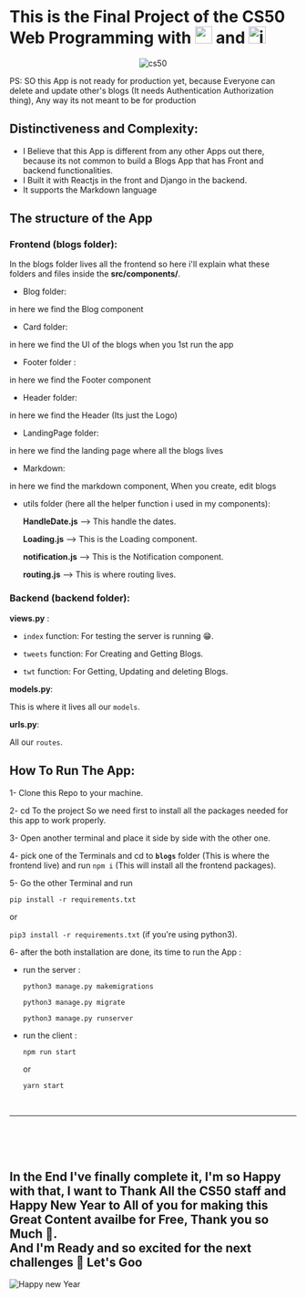 # This is the Final Project of the CS50 Web Programming with <img width="30px" src="https://banner2.cleanpng.com/20180806/fv/kisspng-python-scalable-vector-graphics-logo-javascript-cl-coderpete-game-development-5b6819307ca155.2506144815335488485105.jpg" alt="python logo" /> and <img src="https://upload.wikimedia.org/wikipedia/commons/thumb/9/99/Unofficial_JavaScript_logo_2.svg/480px-Unofficial_JavaScript_logo_2.svg.png" width="30px" alt="js logo" />

<p align="center"><img src="https://i.pinimg.com/originals/77/6d/d9/776dd95c3db6ce5d3c4f9489ffe8a3cd.png" alt="cs50"></p>

PS: SO this App is not ready for production yet, because Everyone can delete and update other's blogs (It needs Authentication Authorization thing), Any way its not meant to be for production

## Distinctiveness and Complexity:

- I Believe that this App is different from any other Apps out there, because its not common to build a Blogs App that has Front and backend functionalities.
- I Built it with Reactjs in the front and Django in the backend.
- It supports the Markdown language

## The structure of the App

### Frontend (blogs folder):

In the blogs folder lives all the frontend so here i'll explain what these folders and files inside the **src/components/**.

- Blog folder:

in here we find the Blog component

- Card folder:

in here we find the UI of the blogs when you 1st run the app

- Footer folder :

in here we find the Footer component

- Header folder:

in here we find the Header (Its just the Logo)

- LandingPage folder:

in here we find the landing page where all the blogs lives

- Markdown:

in here we find the markdown component, When you create, edit blogs

- utils folder (here all the helper function i used in my components):

  **HandleDate.js** --> This handle the dates.

  **Loading.js** --> This is the Loading component.

  **notification.js** --> This is the Notification component.

  **routing.js** --> This is where routing lives.

### Backend (backend folder):

**views.py** :

- `index` function: For testing the server is running 😁.

- `tweets` function: For Creating and Getting Blogs.

- `twt` function: For Getting, Updating and deleting Blogs.

**models.py**:

This is where it lives all our `models`.

**urls.py**:

All our `routes`.

## How To Run The App:

1- Clone this Repo to your machine.

2- cd To the project
So we need first to install all the packages needed for this app to work properly.

3- Open another terminal and place it side by side with the other one.

4- pick one of the Terminals and cd to **`blogs`** folder (This is where the frontend live) and run `npm i` (This will install all the frontend packages).

5- Go the other Terminal and run

`pip install -r requirements.txt`

or

`pip3 install -r requirements.txt` (if you're using python3).

6- after the both installation are done, its time to run the App :

- run the server :

  `python3 manage.py makemigrations`

  `python3 manage.py migrate`

  `python3 manage.py runserver`

- run the client :

  `npm run start`

  or

  `yarn start`

  <br>

---

<br>
<br>
<br>

## In the End I've finally complete it, I'm so Happy with that, I want to Thank All the CS50 staff and Happy New Year to All of you for making this Great Content availbe for Free, Thank you so Much 🌹. <br> And I'm Ready and so excited for the next challenges 💪 Let's Goo

![Happy new Year](https://i.pinimg.com/originals/8f/27/d4/8f27d444c9b922eb5b8d17339a140638.gif)
